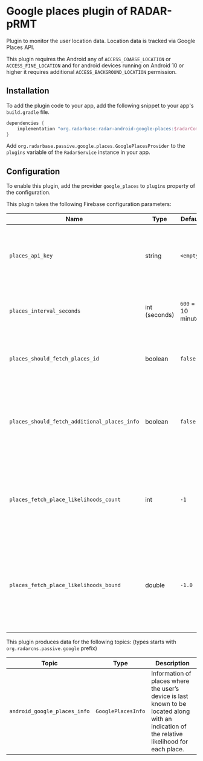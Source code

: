 # Google places plugin of RADAR-pRMT

Plugin to monitor the user location data. Location data is tracked via Google Places API.

This plugin requires the Android any of `ACCESS_COARSE_LOCATION` or `ACCESS_FINE_LOCATION` and for android devices running on Android 10 or higher it requires additional `ACCESS_BACKGROUND_LOCATION` permission.

## Installation

To add the plugin code to your app, add the following snippet to your app's `build.gradle` file.

```gradle
dependencies {
    implementation "org.radarbase:radar-android-google-places:$radarCommonsAndroidVersion"
}
```

Add `org.radarbase.passive.google.places.GooglePlacesProvider` to the `plugins` variable of the `RadarService` instance in your app.

## Configuration

To enable this plugin, add the provider `google_places` to `plugins` property of the configuration.

This plugin takes the following Firebase configuration parameters:


| Name                                         | Type          | Default            | Description                                                                                                                    |
|----------------------------------------------|---------------|--------------------|--------------------------------------------------------------------------------------------------------------------------------|
| `places_api_key`                             | string        | `<empty>`          | Places API key from the Google Cloud Console to work with the Google Places API                                                |
| `places_interval_seconds`                    | int (seconds) | `600` = 10 minutes | Rate at which to send data for all places topics.                                                                              |
| `places_should_fetch_places_id`              | boolean       | `false`            | Whether to send the Place-Id along with current place data.                                                                    |
| `places_should_fetch_additional_places_info` | boolean       | `false`            | Whether to send Additional details with the user current place like city, state and country                                    |
| `places_fetch_place_likelihoods_count`       | int           | `-1`               | If limited places data is needed from list of places data. Set `-1` to  to send the whole list of likelihoods.                 |
| `places_fetch_place_likelihoods_bound`       | double        | `-1.0`             | Only select places that have a likelihood higher than the provided likelihood. Set to -1.0 to not limit results by likelihood. |




This plugin produces data for the following topics: (types starts with `org.radarcns.passive.google` prefix)

| Topic                        | Type               | Description                                                                                                                                   |
|------------------------------|--------------------|-----------------------------------------------------------------------------------------------------------------------------------------------|
| `android_google_places_info` | `GooglePlacesInfo` | Information of places where the user’s device is last known to be located along with an indication of the relative likelihood for each place. |

